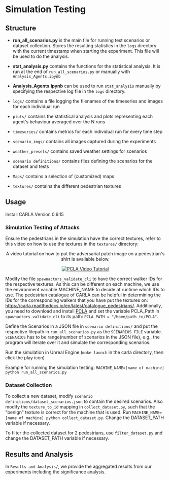 # Simulation Testing

## Structure

* **run_all_scenarios.py** is the main file for running test scenarios or dataset collection. Stores the resulting statistics in the `logs` directory with the current timestamp when starting the experiment. This file will be used to do the analysis.

* **stat_analysis.py** contains the functions for the statistical analysis. It is run at the end of `run_all_scenarios.py` or manually with `Analysis_Agents.ipynb`

* **Analysis_Agents.ipynb** can be used to run `stat_analysis` manually by specifying the respective log file in the `logs` directory.

* `logs/` contains a file logging the filenames of the timeseries and images for each individual run 

* `plots/` contains the statistical analysis and plots representing each agent's behaviour averaged over the N runs

* `timeseries/` contains metrics for each individual run for every time step

* `scenario_imgs/` contains all images captured during the experiments

* `weather_presets/` contains saved weather settings for scenarios

* `scenario definitions/` contains files defining the scenarios for the dataset and tests

* `Maps/` contains a selection of (customized) maps

* `textures/` contains the different pedestrian textures


## Usage

Install CARLA Version 0.9.15

### Simulation Testing of Attacks

Ensure the pedestrians in the simulation have the correct textures, refer to this video on how to use the textures in the `textures/` directory:

<p align="center">
A video tutorial on how to put the adversarial patch image on a pedestrian's shirt is available below.
  
<div align="center">
  <a href="https://youtu.be/jH6JExPmgKY"><img src="https://img.youtube.com/vi/jH6JExPmgKY/0.jpg" alt="PCLA Video Tutorial"></a>
</div>
</p>

Modify the file `spawnactors_validate_cli` to have the correct walker IDs for the respective textures. As this can be different on each machine, we use the environment variable MACHINE_NAME to decide at runtime which IDs to use. The pedestrian catalogue of CARLA can be helpful in determining the IDs for the corresponding walkers that you have put the textures on: https://carla.readthedocs.io/en/latest/catalogue_pedestrians/. Additionally, you need to download and install [PCLA](https://github.com/MasoudJTehrani/PCLA) and set the variable PCLA_Path in `spawnactors_validate_cli` to its path: `PCLA_PATH = "/home/path_to/PCLA"`.

Define the Scenarios in a JSON file in `scenario definitions/` and put the respective filepath in `run_all_scenarios.py` as the `SCENARIOS_FILE` variable.
`SCENARIOS` has to be range(number of scenarios in the JSON file), e.g., the program will iterate over it and simulate the corresponding scenarios.

Run the simulation in Unreal Engine (`make launch` in the carla directory, then click the play icon) 

Example for running the simulation testing:
`MACHINE_NAME=[name of machine] python run_all_scenarios.py`



### Dataset Collection

To collect a new dataset, modify `scenario definitions/dataset_scenarios.json` to contain the desired scenarios.
Also modify the `texture_to_id` mapping in `collect_dataset.py`, such that the "benign" texture is correct for the machine that is used. Run `MACHINE_NAME=[name of machine] python collect_dataset.py`. Change the DATASET_PATH variable if necessary.

To filter the collected dataset for 2 pedestrians, use `filter_dataset.py` and change the DATASET_PATH variable if necessary.


## Results and Analysis

In `Results and Analysis/`, we provide the aggregated results from our experiments including the significance analysis.
